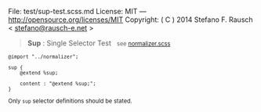 File:      test/sup-test.scss.md
License:   MIT — http://opensource.org/licenses/MIT
Copyright: ( C ) 2014 Stefano F. Rausch < stefano@rausch-e.net >

> **Sup** : Single Selector Test  
> <small> see [normalizer.scss](../_normalizer.scss.md) </smalll>

    @import "../normalizer";

    sup {
        @extend %sup;

        content : "@extend %sup;";
    }

Only `sup` selector definitions should be stated.
